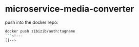 # microservice-media-converter

push into the docker repo:

```sh
docker push zibizib/auth:tagname
```<!---
[]-->